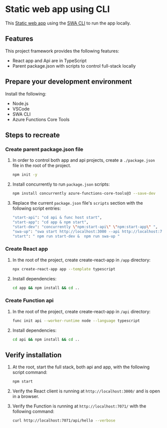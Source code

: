 # Static web app using CLI

This [Static web app](https://docs.microsoft.com/azure/static-web-apps/) using the [SWA CLI](https://github.com/Azure/static-web-apps-cli) to run the app locally.

## Features

This project framework provides the following features:

* React app and Api are in TypeScript
* Parent package.json with scripts to control full-stack locally

## Prepare your development environment

Install the following:

* Node.js
* VSCode
* SWA CLI
* Azure Functions Core Tools


## Steps to recreate 

### Create parent package.json file

1. In order to control both app and api projects, create a `./package.json` file in the root of the project.

    ```bash
    npm init -y
    ```

1. Install concurrently to run `package.json` scripts:

    ```bash
    npm install concurrently azure-functions-core-tools@3 --save-dev 
    ```

1. Replace the current `package.json` file's `scripts` section with the following script entries:

    ```bash
    "start-api": "cd api & func host start",
    "start-app": "cd app & npm start",
    "start-dev": "concurrently \"npm:start-api\" \"npm:start-app\" ",
    "swa-up": "swa start http://localhost:3000 --api http://localhost:7071",
    "start": " npm run start-dev &  npm run swa-up "
    ```


### Create React app

1. In the root of the project, create create-react-app in `/app` directory:

    ```bash
    npx create-react-app app --template typescript
    ```

1. Install dependencies:

    ```bash
    cd app && npm install && cd ..
    ```

### Create Function api

1. In the root of the project, create create-react-app in `/api` directory:

    ```bash
    func init api --worker-runtime node --language typescript
    ```

1. Install dependencies:

    ```bash
    cd api && npm install && cd ..
    ```

## Verify installation

1. At the root, start the full stack, both api and app, with the following script command:

    ```bash
    npm start
    ```

1. Verify the React client is running at `http://localhost:3000/` and is open in a browser.
1. Verify the Function is running at `http://localhost:7071/` with the following command:

    ```bash
    curl http://localhost:7071/api/hello --verbose
    ```